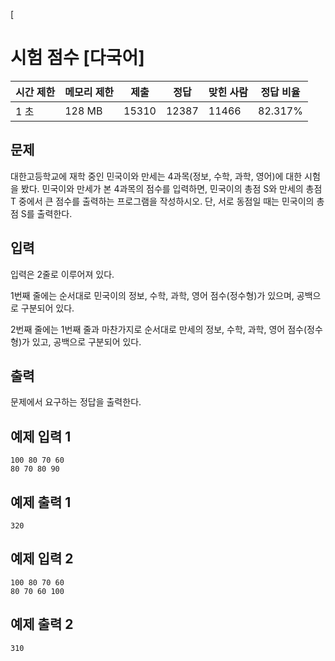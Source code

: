 [

# 시험 점수 [다국어]

| 시간 제한 | 메모리 제한 | 제출 | 정답 | 맞힌 사람 | 정답 비율 |
| --- | --- | --- | --- | --- | --- |
| 1 초 | 128 MB | 15310 | 12387 | 11466 | 82.317% |

## 문제

대한고등학교에 재학 중인 민국이와 만세는 4과목(정보, 수학, 과학, 영어)에 대한 시험을 봤다. 민국이와 만세가 본 4과목의 점수를 입력하면, 민국이의 총점 S와 만세의 총점 T 중에서 큰 점수를 출력하는 프로그램을 작성하시오. 단, 서로 동점일 때는 민국이의 총점 S를 출력한다.

## 입력

입력은 2줄로 이루어져 있다.

1번째 줄에는 순서대로 민국이의 정보, 수학, 과학, 영어 점수(정수형)가 있으며, 공백으로 구분되어 있다.

2번째 줄에는 1번째 줄과 마찬가지로 순서대로 만세의 정보, 수학, 과학, 영어 점수(정수형)가 있고, 공백으로 구분되어 있다.

## 출력

문제에서 요구하는 정답을 출력한다.

## 예제 입력 1

```
100 80 70 60
80 70 80 90

```

## 예제 출력 1

```
320

```

## 예제 입력 2

```
100 80 70 60
80 70 60 100

```

## 예제 출력 2

```
310
```
